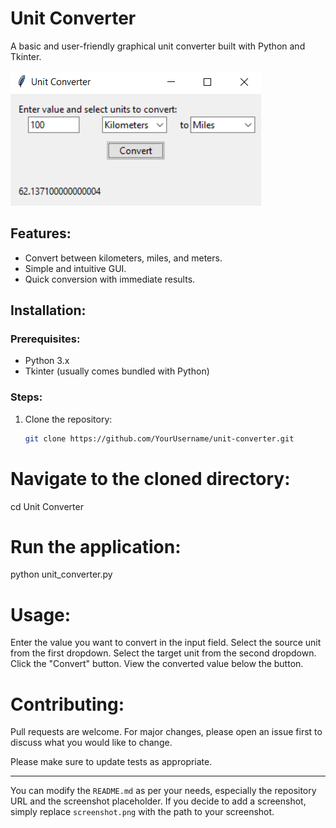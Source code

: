 # Unit Converter

A basic and user-friendly graphical unit converter built with Python and Tkinter.

![Screenshot of Unit Converter](unit_converter.png) 
<!-- You can replace `screenshot.png` with an actual screenshot of the application if you wish -->

## Features:
- Convert between kilometers, miles, and meters.
- Simple and intuitive GUI.
- Quick conversion with immediate results.

## Installation:

### Prerequisites:
- Python 3.x
- Tkinter (usually comes bundled with Python)

### Steps:
1. Clone the repository:
   ```bash
   git clone https://github.com/YourUsername/unit-converter.git

# Navigate to the cloned directory:

cd Unit Converter

# Run the application:

python unit_converter.py


# Usage:

Enter the value you want to convert in the input field.
Select the source unit from the first dropdown.
Select the target unit from the second dropdown.
Click the "Convert" button.
View the converted value below the button.

# Contributing:

Pull requests are welcome. For major changes, please open an issue first to discuss what you would like to change.

Please make sure to update tests as appropriate.


---

You can modify the `README.md` as per your needs, especially the repository URL and the screenshot placeholder. If you decide to add a screenshot, simply replace `screenshot.png` with the path to your screenshot.
